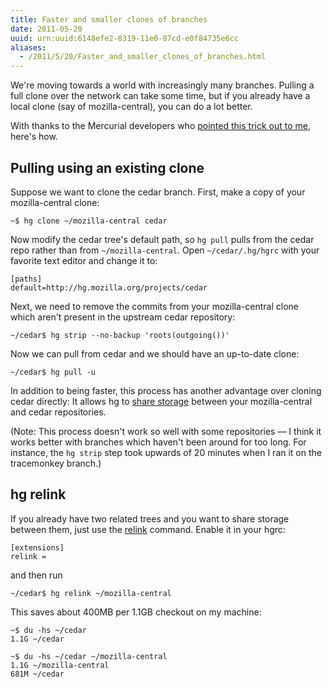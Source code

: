 ```yaml
---
title: Faster and smaller clones of branches
date: 2011-05-20
uuid: urn:uuid:6148efe2-8319-11e0-87cd-e0f84735e6cc
aliases:
  - /2011/5/20/Faster_and_smaller_clones_of_branches.html
---
```


We're moving towards a world with increasingly many branches.  Pulling a full
clone over the network can take some time, but if you already have a local
clone (say of mozilla-central), you can do a lot better.

With thanks to the Mercurial developers who
[pointed this trick out to me][hg bug], here's how.

## Pulling using an existing clone

Suppose we want to clone the cedar branch.  First, make a copy of your
mozilla-central clone:

    ~$ hg clone ~/mozilla-central cedar

Now modify the cedar tree's default path, so `hg pull` pulls from the cedar
repo rather than from `~/mozilla-central`.  Open `~/cedar/.hg/hgrc` with your
favorite text editor and change it to:

    [paths]
    default=http://hg.mozilla.org/projects/cedar

Next, we need to remove the commits from your mozilla-central clone which
aren't present in the upstream cedar repository:

    ~/cedar$ hg strip --no-backup 'roots(outgoing())'

Now we can pull from cedar and we should have an up-to-date clone:

    ~/cedar$ hg pull -u

In addition to being faster, this process has another advantage over cloning
cedar directly: It allows hg to [share storage][hardlink] between your
mozilla-central and cedar repositories.

(Note: This process doesn't work so well with some repositories &mdash; I think
it works better with branches which haven't been around for too long.  For
instance, the `hg strip` step took upwards of 20 minutes when I ran it on the
tracemonkey branch.)

## hg relink

If you already have two related trees and you want to share storage between
them, just use the [relink][] command.  Enable it in your hgrc:

    [extensions]
    relink =

and then run

    ~/cedar$ hg relink ~/mozilla-central

This saves about 400MB per 1.1GB checkout on my machine:

    ~$ du -hs ~/cedar
    1.1G ~/cedar

    ~$ du -hs ~/cedar ~/mozilla-central
    1.1G ~/mozilla-central
    681M ~/cedar

[relink]: http://mercurial.selenic.com/wiki/RelinkExtension
[hardlink]: http://mercurial.selenic.com/wiki/HardlinkedClones
[hg bug]: http://mercurial.selenic.com/bts/issue2818
